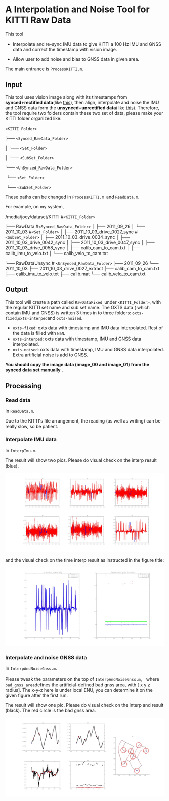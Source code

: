 # A Interpolation and Noise Tool for KITTI Raw Data

This tool

- Interpolate and re-sync IMU data to give KITTI a 100 Hz IMU and GNSS data and correct the timestamp with vision image.

- Allow user to add noise and bias to GNSS data in given area.

The main entrance is  `ProcessKITTI.m`. 

## Input

This tool uses vision image along with its timestamps from **synced+rectified data**(like [this](https://s3.eu-central-1.amazonaws.com/avg-kitti/raw_data/2011_10_03_drive_0027/2011_10_03_drive_0027_sync.zip)), then align, interpolate and noise the IMU and GNSS data form the **unsynced+unrectified data**(like [this](https://s3.eu-central-1.amazonaws.com/avg-kitti/raw_data/2011_10_03_drive_0027/2011_10_03_drive_0027_extract.zip)).  Therefore, the tool require two folders contain these two set of data, please make your KITTI folder organized like:

`<KITTI_Folder>`

├──  `<Synced_RawData_Folder>`

│   └── `<Set_Folder>`

│       	└── `<SubSet_Folder>`

└──  `<UnSynced_RawData_Folder>`

​    └── `<Set_Folder>`

​        	└── `<SubSet_Folder>`

These paths can be changed in `ProcessKITTI.m `and `ReadData.m`.



For example, on my system,

/media/joey/dataset/KITTI		#`<KITTI_Folder>`

├── RawData							 #`<Synced_RawData_Folder>`
│   ├── 2011_09_26
│   └── 2011_10_03					#`<Set_Folder>`
│       	├── 2011_10_03_drive_0027_sync	#`<SubSet_Folder>`
│       	├── 2011_10_03_drive_0034_sync
│       	├── 2011_10_03_drive_0042_sync
│       	├── 2011_10_03_drive_0047_sync
│       	├── 2011_10_03_drive_0058_sync
│       	├── calib_cam_to_cam.txt
│       	├── calib_imu_to_velo.txt
│       	└── calib_velo_to_cam.txt

└── RawDataUnsync			# `<UnSynced_RawData_Folder>`
    ├── 2011_09_26
	└── 2011_10_03
        	├── 2011_10_03_drive_0027_extract
        	├── calib_cam_to_cam.txt
        	├── calib_imu_to_velo.txt
        	├── calib.mat
        	└── calib_velo_to_cam.txt

## Output

This tool will create a path called `RawDataFixed `under `<KITTI_Folder>`, with the regular KITTI set name and sub set name. The OXTS data ( which contain IMU and GNSS) is written 3 times in to three folders: `oxts-fixed`,`oxts-interped`and `oxts-noised`. 

- `oxts-fixed`: oxts data with timestamp and IMU data interpolated. Rest of the data is filled with `NaN`.
- `oxts-interped`: oxts data with timestamp, IMU and GNSS data interpolated.
- `oxts-noised`: oxts data with timestamp, IMU and GNSS data interpolated. Extra artificial noise is add to GNSS.

**You should copy the image data (image_00 and image_01) from the synced data set manually .**

## Processing 

### Read data

In `ReadData.m`.

Due to the KITTI's file arrangement, the reading (as well as writing) can be really slow, so be patient.

### Interpolate IMU data

In `InterpImu.m`.

The result will show two pics. Please do visual check on the interp result (blue).

![imu-data-interp](doc/imu-data-interp.jpg)

and the visual check on the time interp result as instructed in the figure title:

![time-interp](doc/time-interp.jpg)

### Interpolate and noise GNSS data

In `InterpAndNoiseGnss.m`.

Please tweak the parameters on the top of `InterpAndNoiseGnss.m`， where `bad_gnss_area`defines the artificial-defined bad gnss area, with [ x y z radius]. The x-y-z here is under local ENU, you can determine it on the given figure after the first run.

The result will show one pic. Please do visual check on the interp and  result (black). The red circle is the bad gnss area.

![gnss](doc/gnss.jpg)